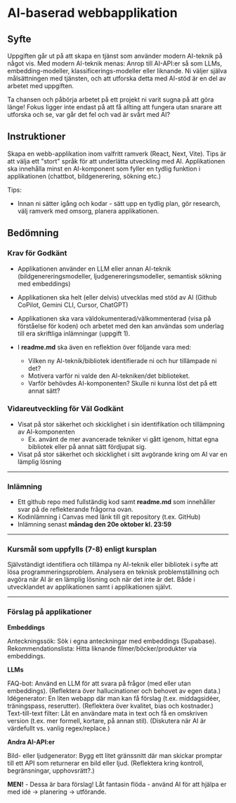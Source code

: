 # AI-baserad webbapplikation

## Syfte
Uppgiften går ut på att skapa en tjänst som använder modern AI-teknik på något vis.
Med modern AI-teknik menas: Anrop till AI-API:er så som LLMs, embedding-modeller, klassificerings-modeller eller liknande.
Ni väljer själva målsättningen med tjänsten, och att utforska detta med AI-stöd är en del av arbetet med uppgiften.

Ta chansen och påbörja arbetet på ett projekt ni varit sugna på att göra länge!
Fokus ligger inte endast på att få allting att fungera utan snarare att utforska och se, var går det fel och vad är svårt med AI?

## Instruktioner

Skapa en webb-applikation inom valfritt ramverk (React, Next, Vite). Tips är att välja ett "stort" språk för att underlätta utveckling med AI. Applikationen ska innehålla minst en AI-komponent som fyller en tydlig funktion i applikationen (chattbot, bildgenerering, sökning etc.)

Tips:
- Innan ni sätter igång och kodar - sätt upp en tydlig plan, gör research, välj ramverk med omsorg, planera applikationen.

## Bedömning

### Krav för Godkänt
- Applikationen använder en LLM eller annan AI-teknik (bildgenereringsmodeller, ljudgenereringsmodeller, semantisk sökning med embeddings)
- Applikationen ska helt (eller delvis) utvecklas med stöd av AI (Github CoPilot, Gemini CLI, Cursor, ChatGPT)

- Applikationen ska vara väldokumenterad/välkommenterad (visa på förståelse för koden) och arbetet med den kan användas som underlag till era skriftliga inlämningar (uppgift 1).
- I **readme.md** ska även en reflektion över följande vara med:
    - Vilken ny AI-teknik/bibliotek identifierade ni och hur tillämpade ni det?
    - Motivera varför ni valde den AI-tekniken/det biblioteket.
    - Varför behövdes AI-komponenten? Skulle ni kunna löst det på ett annat sätt?

### Vidareutveckling för Väl Godkänt
- Visat på stor säkerhet och skicklighet i sin identifikation och tillämpning av AI-komponenten
    - Ex. använt de mer avancerade tekniker vi gått igenom, hittat egna bibliotek eller på annat sätt fördjupat sig.
- Visat på stor säkerhet och skicklighet i sitt avgörande kring om AI var en lämplig lösning

---

### Inlämning

- Ett github repo med fullständig kod samt **readme.md** som innehåller svar på de reflekterande frågorna ovan.
- Kodinlämning i Canvas med länk till git repository (t.ex. GitHub)
- Inlämning senast **måndag den 20e oktober kl. 23:59**
---

### Kursmål som uppfylls (7-8) enligt kursplan
Självständigt identifiera och tillämpa ny AI-teknik eller bibliotek i syfte att lösa programmeringsproblem.
Analysera en teknisk problemställning och avgöra när AI är en lämplig lösning och när det inte är det. Både i utvecklandet av applikationen samt i applikationen självt.

---

### Förslag på applikationer
**Embeddings**

Anteckningssök: Sök i egna anteckningar med embeddings (Supabase).
Rekommendationslista: Hitta liknande filmer/böcker/produkter via embeddings.

**LLMs**

FAQ-bot: Använd en LLM för att svara på frågor (med eller utan embeddings). (Reflektera över hallucinationer och behovet av egen data.)
Idégenerator: En liten webapp där man kan få förslag (t.ex. middagsidéer, träningspass, reserutter). (Reflektera över kvalitet, bias och kostnader.)
Text-till-text filter: Låt en användare mata in text och få en omskriven version (t.ex. mer formell, kortare, på annan stil). (Diskutera när AI är värdefullt vs. vanlig regex/replace.)

**Andra AI-API:er**

Bild- eller ljudgenerator: Bygg ett litet gränssnitt där man skickar promptar till ett API som returnerar en bild eller ljud. (Reflektera kring kontroll, begränsningar, upphovsrätt?.)

**MEN!** - Dessa är bara förslag! Låt fantasin flöda - använd AI för att hjälpa er med idé -> planering -> utförande.
